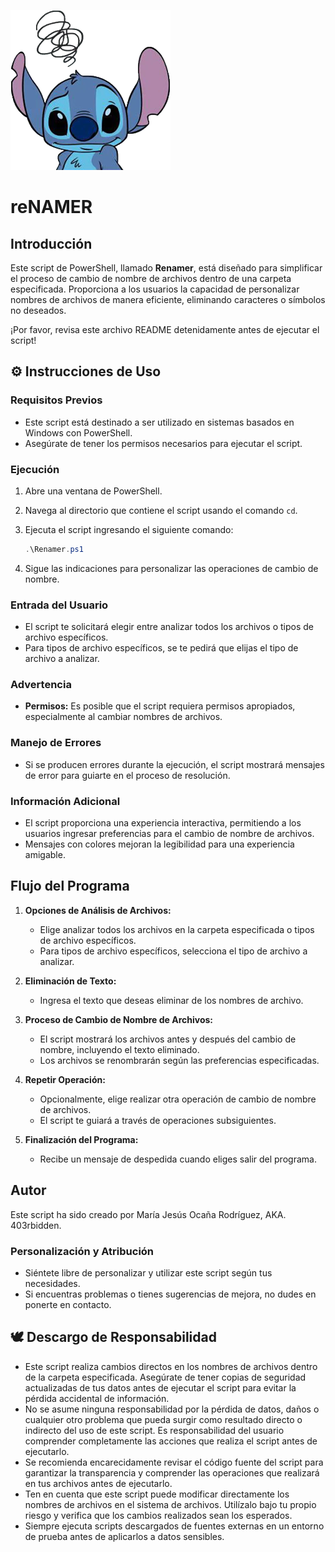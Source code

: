 ![Stitch moon face](https://github.com/403rbidden/Scripting-en-Windows/blob/main/PowerShell/Renamer/stitch_moon_face.png)

# reNAMER

## Introducción
Este script de PowerShell, llamado **Renamer**, está diseñado para simplificar el proceso de cambio de nombre de archivos dentro de una carpeta especificada. 
Proporciona a los usuarios la capacidad de personalizar nombres de archivos de manera eficiente, eliminando caracteres o símbolos no deseados.

¡Por favor, revisa este archivo README detenidamente antes de ejecutar el script!

## ⚙️ Instrucciones de Uso

### Requisitos Previos
- Este script está destinado a ser utilizado en sistemas basados en Windows con PowerShell.
- Asegúrate de tener los permisos necesarios para ejecutar el script.

### Ejecución
1. Abre una ventana de PowerShell.
2. Navega al directorio que contiene el script usando el comando `cd`.
3. Ejecuta el script ingresando el siguiente comando:

    ```powershell
    .\Renamer.ps1
    ```
5. Sigue las indicaciones para personalizar las operaciones de cambio de nombre.

### Entrada del Usuario
- El script te solicitará elegir entre analizar todos los archivos o tipos de archivo específicos.
- Para tipos de archivo específicos, se te pedirá que elijas el tipo de archivo a analizar.

### Advertencia
- **Permisos:** Es posible que el script requiera permisos apropiados, especialmente al cambiar nombres de archivos.

### Manejo de Errores
- Si se producen errores durante la ejecución, el script mostrará mensajes de error para guiarte en el proceso de resolución.

### Información Adicional
- El script proporciona una experiencia interactiva, permitiendo a los usuarios ingresar preferencias para el cambio de nombre de archivos.
- Mensajes con colores mejoran la legibilidad para una experiencia amigable.

## Flujo del Programa

1. **Opciones de Análisis de Archivos:**
   - Elige analizar todos los archivos en la carpeta especificada o tipos de archivo específicos.
   - Para tipos de archivo específicos, selecciona el tipo de archivo a analizar.

2. **Eliminación de Texto:**
   - Ingresa el texto que deseas eliminar de los nombres de archivo.

3. **Proceso de Cambio de Nombre de Archivos:**
   - El script mostrará los archivos antes y después del cambio de nombre, incluyendo el texto eliminado.
   - Los archivos se renombrarán según las preferencias especificadas.

4. **Repetir Operación:**
   - Opcionalmente, elige realizar otra operación de cambio de nombre de archivos.
   - El script te guiará a través de operaciones subsiguientes.

5. **Finalización del Programa:**
   - Recibe un mensaje de despedida cuando eliges salir del programa.

## Autor
Este script ha sido creado por María Jesús Ocaña Rodríguez, AKA. 403rbidden.

### Personalización y Atribución
- Siéntete libre de personalizar y utilizar este script según tus necesidades.
- Si encuentras problemas o tienes sugerencias de mejora, no dudes en ponerte en contacto.

## 🕊 Descargo de Responsabilidad
- Este script realiza cambios directos en los nombres de archivos dentro de la carpeta especificada.
  Asegúrate de tener copias de seguridad actualizadas de tus datos antes de ejecutar el script para evitar la pérdida accidental de información.
- No se asume ninguna responsabilidad por la pérdida de datos, daños o cualquier otro problema que pueda surgir como resultado directo o indirecto del uso de este script.
  Es responsabilidad del usuario comprender completamente las acciones que realiza el script antes de ejecutarlo.
- Se recomienda encarecidamente revisar el código fuente del script para garantizar la transparencia y comprender las operaciones que realizará en tus archivos antes de ejecutarlo.
- Ten en cuenta que este script puede modificar directamente los nombres de archivos en el sistema de archivos. Utilízalo bajo tu propio riesgo y verifica que los cambios realizados sean los esperados.
- Siempre ejecuta scripts descargados de fuentes externas en un entorno de prueba antes de aplicarlos a datos sensibles.
